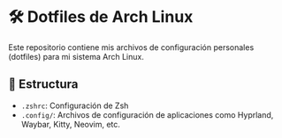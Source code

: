 # 🛠️ Dotfiles de Arch Linux

Este repositorio contiene mis archivos de configuración personales (dotfiles) para mi sistema Arch Linux.

## 📂 Estructura

- `.zshrc`: Configuración de Zsh
- `.config/`: Archivos de configuración de aplicaciones como Hyprland, Waybar, Kitty, Neovim, etc.


